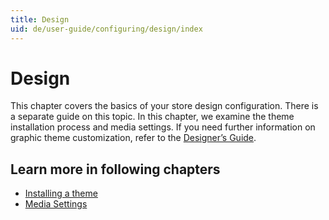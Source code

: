 ```yaml
---
title: Design
uid: de/user-guide/configuring/design/index
---
```


# Design

This chapter covers the basics of your store design configuration. There is a separate guide on this topic. In this chapter, we examine the theme installation process and media settings. If you need further information on graphic theme customization, refer to the [Designer’s Guide](xref:en/developer/design/index).

## Learn more in following chapters

- [Installing a theme](xref:de/user-guide/configuring/design/installing-theme)
- [Media Settings](xref:de/user-guide/configuring/design/media-settings)